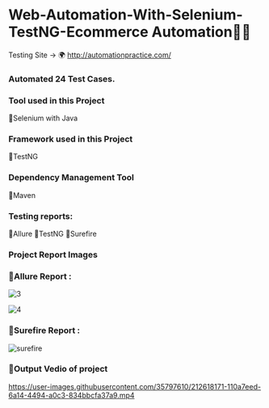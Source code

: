# Web-Automation-With-Selenium-TestNG-Ecommerce Automation🤞😃
Testing Site -> 🌍 http://automationpractice.com/ 

### Automated 24 Test Cases.
### Tool used in this Project
 🔸Selenium with Java

### Framework used in this Project
 🔸TestNG

### Dependency Management Tool
 🔸Maven  
 
### Testing reports: 
 🔸Allure
 🔸TestNG
 🔸Surefire
 
### Project Report Images  

### 🔸Allure Report : 

![3](https://user-images.githubusercontent.com/35797610/212610005-51a1dcbc-5bab-46a7-911d-2e47a706890a.jpg)


![4](https://user-images.githubusercontent.com/35797610/212610017-55146c2f-4ce3-428a-a96f-a7f4dc1372ea.jpg)


### 🔸Surefire Report :

![surefire](https://user-images.githubusercontent.com/35797610/212610748-68e81e33-0182-4eb7-b08d-9483e7030ec6.jpg)

### 🔸Output Vedio of project

https://user-images.githubusercontent.com/35797610/212618171-110a7eed-6a14-4494-a0c3-834bbcfa37a9.mp4







